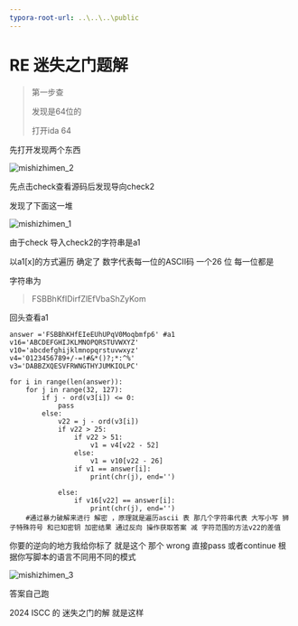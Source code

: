 ```yaml
---
typora-root-url: ..\..\..\public
---
```


#                 RE 迷失之门题解

> 第一步查
>
> 发现是64位的
>
> 打开ida 64

先打开发现两个东西

![mishizhimen_2](/re/mishizhimen_2.png)

先点击check查看源码后发现导向check2

发现了下面这一堆



![mishizhimen_1](/re/mishizhimen_1.png)

由于check 导入check2的字符串是a1

以a1[x]的方式遍历 确定了 数字代表每一位的ASCII码 一个26 位 每一位都是

字符串为

> FSBBhKfIDirfZlEfVbaShZyKom

回头查看a1 

```PY
answer ='FSBBhKHfEIeEUhUPqV0Moqbmfp6' #a1 
v16='ABCDEFGHIJKLMNOPQRSTUVWXYZ'  
v10='abcdefghijklmnopqrstuvwxyz'  
v4='0123456789+/-=!#&*()?;*:^%'  
v3='DABBZXQESVFRWNGTHYJUMKIOLPC'  
  
for i in range(len(answer)):  
    for j in range(32, 127):  
        if j - ord(v3[i]) <= 0:  
            pass  
        else:  
            v22 = j - ord(v3[i])  
            if v22 > 25:  
                if v22 > 51:   
                    v1 = v4[v22 - 52]   
                else:  
                    v1 = v10[v22 - 26]  
                if v1 == answer[i]:  
                    print(chr(j), end='')  
                 
            else:  
                if v16[v22] == answer[i]:  
                    print(chr(j), end='')  
    #通过暴力破解来进行 解密 ，原理就是遍历ascii 表 那几个字符串代表 大写小写 狮子特殊符号 和已知密钥 加密结果 通过反向 操作获取答案 减 字符范围的方法v22的差值
```

你要的逆向的地方我给你标了 就是这个 那个 wrong 直接pass  或者continue 根据你写脚本的语言不同用不同的模式

![mishizhimen_3](/re/mishizhimen_3.png)







答案自己跑 



2024 ISCC 的 迷失之门的解 就是这样

